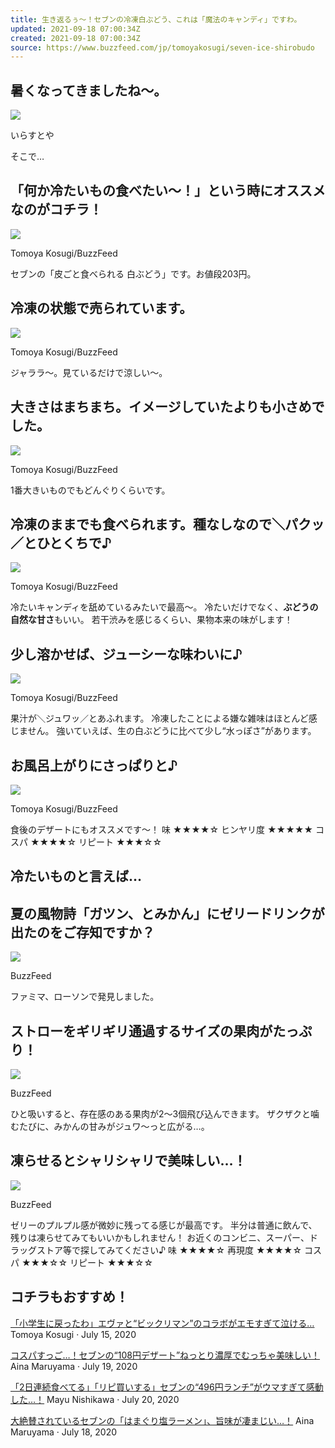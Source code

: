 ```yaml
---
title: 生き返るぅ〜！セブンの冷凍白ぶどう、これは「魔法のキャンディ」ですわ。
updated: 2021-09-18 07:00:34Z
created: 2021-09-18 07:00:34Z
source: https://www.buzzfeed.com/jp/tomoyakosugi/seven-ice-shirobudo
---
```


##   暑くなってきましたね〜。

 ![](https://img.buzzfeed.com/buzzfeed-static/static/2020-07/22/5/asset/e54e446d5e20/sub-buzz-12689-1595395736-4.png?downsize=700%3A%2A&output-quality=auto&output-format=auto)

  いらすとや

そこで…

##   「何か冷たいもの食べたい〜！」という時にオススメなのがコチラ！

 ![](https://img.buzzfeed.com/buzzfeed-static/static/2020-07/22/5/asset/a3e25abcc98a/sub-buzz-12516-1595395802-20.jpg?downsize=700%3A%2A&output-quality=auto&output-format=auto)

  Tomoya Kosugi/BuzzFeed

セブンの「皮ごと食べられる 白ぶどう」です。お値段203円。

##   冷凍の状態で売られています。

 ![](https://img.buzzfeed.com/buzzfeed-static/static/2020-07/22/5/asset/160a6441fc51/sub-buzz-8364-1595395761-19.jpg?downsize=700%3A%2A&output-quality=auto&output-format=auto)

  Tomoya Kosugi/BuzzFeed

ジャララ〜。見ているだけで涼しい〜。

##   大きさはまちまち。イメージしていたよりも小さめでした。

 ![](https://img.buzzfeed.com/buzzfeed-static/static/2020-07/22/5/asset/82116d0c5e0c/sub-buzz-12676-1595395757-7.jpg)

  Tomoya Kosugi/BuzzFeed

1番大きいものでもどんぐりくらいです。

##   冷凍のままでも食べられます。種なしなので＼パクッ／とひとくちで♪

 ![](https://img.buzzfeed.com/buzzfeed-static/static/2020-07/22/5/asset/7e1ae9631afe/sub-buzz-12505-1595396140-18.jpg)

  Tomoya Kosugi/BuzzFeed

冷たいキャンディを舐めているみたいで最高〜。
冷たいだけでなく、**ぶどうの自然な甘さ**もいい。
若干渋みを感じるくらい、果物本来の味がします！

##   少し溶かせば、ジューシーな味わいに♪

 ![](https://img.buzzfeed.com/buzzfeed-static/static/2020-07/22/5/asset/1f807a88bbd6/sub-buzz-8451-1595396168-1.jpg)

  Tomoya Kosugi/BuzzFeed

果汁が＼ジュワッ／とあふれます。
冷凍したことによる嫌な雑味はほとんど感じません。
強いていえば、生の白ぶどうに比べて少し“水っぽさ”があります。

##   お風呂上がりにさっぱりと♪

 ![](https://img.buzzfeed.com/buzzfeed-static/static/2020-07/22/5/asset/7e1ae9631afe/sub-buzz-12518-1595396211-5.jpg)

  Tomoya Kosugi/BuzzFeed

食後のデザートにもオススメです〜！
味 ★★★★☆
ヒンヤリ度 ★★★★★
コスパ ★★★★☆
リピート ★★★☆☆

##   冷たいものと言えば…

##   夏の風物詩「ガツン、とみかん」にゼリードリンクが出たのをご存知ですか？

 ![](https://img.buzzfeed.com/buzzfeed-static/static/2020-07/22/6/asset/e54e446d5e20/sub-buzz-12815-1595400653-7.jpg)

  BuzzFeed

ファミマ、ローソンで発見しました。

##   ストローをギリギリ通過するサイズの果肉がたっぷり！

 ![](https://img.buzzfeed.com/buzzfeed-static/static/2020-07/22/6/asset/e54e446d5e20/sub-buzz-12826-1595400649-1.jpg)

  BuzzFeed

ひと吸いすると、存在感のある果肉が2〜3個飛び込んできます。
ザクザクと噛むたびに、みかんの甘みがジュワ〜っと広がる…。

##   凍らせるとシャリシャリで美味しい…！

 ![](https://img.buzzfeed.com/buzzfeed-static/static/2020-07/22/6/asset/160a6441fc51/sub-buzz-8476-1595400848-2.jpg)

  BuzzFeed

ゼリーのプルプル感が微妙に残ってる感じが最高です。
半分は普通に飲んで、残りは凍らせてみてもいいかもしれません！
お近くのコンビニ、スーパー、ドラッグストア等で探してみてください♪
味 ★★★★☆
再現度 ★★★★☆
コスパ ★★★☆☆
リピート ★★★☆☆

## コチラもおすすめ！

 [「小学生に戻ったわ」エヴァと“ビックリマン”のコラボがエモすぎて泣ける…](https://www.buzzfeed.com/jp/tomoyakosugi/eva-bikkuri-choco?bfsource=relatedmanual)  Tomoya Kosugi  · July 15, 2020

 [コスパすっご…！セブンの“108円デザート”ねっとり濃厚でむっちゃ美味しい！](https://www.buzzfeed.com/jp/ainamaruyama/seven11-rarecheesedessert?bfsource=relatedmanual)  Aina Maruyama  · July 19, 2020

 [「2日連続食べてる」「リピ買いする」セブンの“496円ランチ”がウマすぎて感動した…！](https://www.buzzfeed.com/jp/mayunishikawa/711-tofu-in-spicy-sauce?bfsource=relatedmanual)  Mayu Nishikawa  · July 20, 2020

 [大絶賛されているセブンの「はまぐり塩ラーメン」、旨味が凄まじい…！](https://www.buzzfeed.com/jp/ainamaruyama/seven11-hamaguriramen?bfsource=relatedmanual)  Aina Maruyama  · July 18, 2020